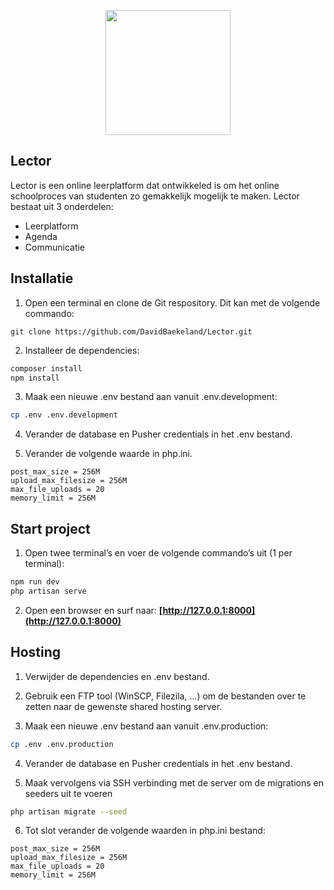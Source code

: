 <p align="center"><a href="https://lector.davidbaekeland.be" target="_blank"><img src="https://lector.davidbaekeland.be/storage/logo.svg" width="200 alt="Lector Logo"></a></p>

## Lector

Lector is een online leerplatform dat ontwikkeled is om het online schoolproces van studenten zo gemakkelijk mogelijk te maken. Lector bestaat uit 3 onderdelen:
- Leerplatform
- Agenda
- Communicatie


## Installatie
1. Open een terminal en clone de Git respository. Dit kan met de volgende  commando:
````
git clone https://github.com/DavidBaekeland/Lector.git
````

2. Installeer de dependencies:
````bash
composer install
npm install
````

 3.  Maak een nieuwe .env bestand aan vanuit .env.development:
````bash
cp .env .env.development
````

4. Verander de database en Pusher credentials in het .env bestand.


5. Verander de volgende waarde in php.ini.

````
post_max_size = 256M
upload_max_filesize = 256M
max_file_uploads = 20
memory_limit = 256M
````

## Start project
1. Open twee terminal’s en voer de volgende commando’s uit (1 per terminal):
````bash
npm run dev
php artisan serve
````

 2. Open een browser en surf naar:
**[http://127.0.0.1:8000](http://127.0.0.1:8000)**


## Hosting
1. Verwijder de dependencies en .env bestand.


2. Gebruik een FTP tool (WinSCP, Filezila, ...) om de bestanden over te zetten naar de gewenste shared hosting server.


3. Maak een nieuwe .env bestand aan vanuit .env.production:

````bash
cp .env .env.production
````

4. Verander de database en Pusher credentials in het .env bestand.


5. Maak vervolgens via SSH verbinding met de server om de migrations en seeders uit te voeren

````bash
php artisan migrate --seed
````

6.   Tot slot verander de volgende waarden in php.ini bestand:

````
post_max_size = 256M
upload_max_filesize = 256M
max_file_uploads = 20
memory_limit = 256M
````
